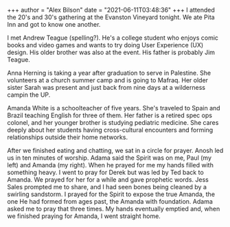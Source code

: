+++
author = "Alex Bilson"
date = "2021-06-11T03:48:36"
+++
I attended the 20's and 30's gathering at the Evanston Vineyard tonight. We ate Pita Inn and got to know one another. 

I met Andrew Teague (spelling?). He's a college student who enjoys comic books and video games and wants to try doing User Experience (UX) design. His older brother was also at the event. His father is probably Jim Teague.

Anna Herning is taking a year after graduation to serve in Palestine. She volunteers at a church summer camp and is going to Mafraq. Her older sister Sarah was present and just back from nine days at a wilderness campin the UP.

Amanda White is a schoolteacher of five years. She's traveled to Spain and Brazil teaching English for three of them. Her father is a retired spec ops colonel, and her younger brother is studying pediatric medicine. She cares deeply about her students having cross-cultural encounters and forming relationships outside their home networks.

After we finished eating and chatting, we sat in a circle for prayer. Anosh led us in ten minutes of worship. Adama said the Spirit was on me, Paul (my left) and Amanda (my right). When he prayed for me my hands filled with something heavy. I went to pray for Derek but was led by Ted back to Amanda. We prayed for her for a while and gave prophetic words. Jess Sales prompted me to share, and I had seen bones being cleaned by a swirling sandstorm. I prayed for the Spirit to expose the true Amanda, the one He had formed from ages past, the Amanda with foundation. Adama asked me to pray that three times. My hands eventually emptied and, when we finished praying for Amanda, I went straight home. 
    